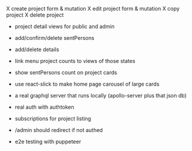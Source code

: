 X create project form & mutation
X edit project form & mutation
X copy project
X delete project
- project detail views for public and admin
- add/confirm/delete sentPersons
- add/delete details
- link menu project counts to views of those states
- show sentPersons count on project cards

- use react-slick to make home page carousel of large cards
- a real graphql server that runs locally (apollo-server plus that json db)
- real auth with authtoken
- subscriptions for project listing

- /admin should redirect if not authed

- e2e testing with puppeteer
